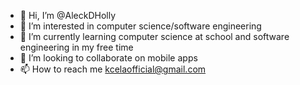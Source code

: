- 👋 Hi, I’m @AleckDHolly
- 👀 I’m interested in computer science/software engineering
- 🌱 I’m currently learning computer science at school and software engineering in my free time
- 💞️ I’m looking to collaborate on mobile apps
- 📫 How to reach me kcelaofficial@gmail.com

<!---
AleckDHolly/AleckDHolly is a ✨ special ✨ repository because its `README.md` (this file) appears on your GitHub profile.
You can click the Preview link to take a look at your changes.
--->
